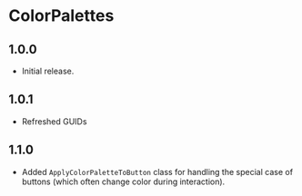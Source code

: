 # ColorPalettes

## 1.0.0

- Initial release.

## 1.0.1

- Refreshed GUIDs

## 1.1.0

- Added `ApplyColorPaletteToButton` class for handling the special case of buttons (which often change color during interaction).